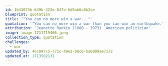 ```yaml
---
id: 1b43073b-649b-423e-847e-6d9ab6c0b2ce
blueprint: quotation
title: '"You can no more win a war..."'
quotation: '"You can no more win a war than you can win an earthquake."'
attribution: 'Jeanette Rankin (1880 - 1973)  American politician'
image: image-1711719466.jpeg
collection_type: quotation
challenges:
  - war
updated_by: 46c097c5-771c-49e2-b8c6-ba6009ae7172
updated_at: 1713582131
---
```


